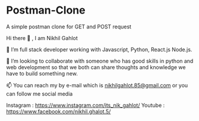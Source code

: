 # Postman-Clone
A simple postman clone for GET and  POST request

Hi there 👋 , I am Nikhil Gahlot

👀 I’m full stack developer working with Javascript, Python, React.js Node.js.

💞️ I’m looking to collaborate with someone who has good skills in python and web development so that we both can share thoughts and knowledge we have to build something new.

📫 You can reach my by e-mail which is nikhilgahlot.85@gmail.com or you can follow me social media

Instagram : https://www.instagram.com/its_nik_gahlot/ Youtube : https://www.facebook.com/nikhil.ghalot.5/
